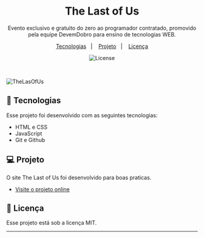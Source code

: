 <h1 align="center"> The Last of Us </h1>

<p align="center">
 Evento exclusivo e gratuito do zero ao programador contratado, promovido pela equipe DevemDobro para ensino de tecnologias WEB. <br/>
</p>

<p align="center">
  <a href="#-tecnologias">Tecnologias</a>&nbsp;&nbsp;&nbsp;|&nbsp;&nbsp;&nbsp;
  <a href="#-projeto">Projeto</a>&nbsp;&nbsp;&nbsp;|&nbsp;&nbsp;&nbsp;
  <a href="#memo-licença">Licença</a>
</p>

<p align="center">
  <img alt="License" src="https://img.shields.io/static/v1?label=license&message=MIT&color=49AA26&labelColor=000000">
</p>

<br>

  ![TheLasOfUs](https://user-images.githubusercontent.com/112482028/224518751-4a14f9bc-2f65-4677-bf7a-30a823799a5d.png)

## 🚀 Tecnologias

Esse projeto foi desenvolvido com as seguintes tecnologias:

- HTML e CSS
- JavaScript
- Git e Github

## 💻 Projeto

O site The Last of Us foi desenvolvido para boas praticas.

- [Visite o projeto online](https://sanchesvitor.github.io/Habits-Me/)

## :memo: Licença

Esse projeto está sob a licença MIT.


---
